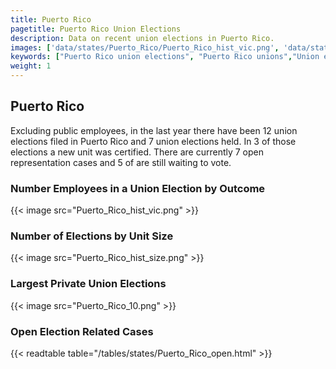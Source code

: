 ```yaml
---
title: Puerto Rico
pagetitle: Puerto Rico Union Elections
description: Data on recent union elections in Puerto Rico.
images: ['data/states/Puerto_Rico/Puerto_Rico_hist_vic.png', 'data/states/Puerto_Rico/Puerto_Rico_hist_size.png', 'data/states/Puerto_Rico/Puerto_Rico_10.png']
keywords: ["Puerto Rico union elections", "Puerto Rico unions","Union elections"]
weight: 1
---
```

##  Puerto Rico

Excluding public employees, in the last year there have been 12 union elections filed in Puerto Rico and 7 union elections held. In 3 of those elections a new unit was certified. There are currently 7 open representation cases and 5 of are still waiting to vote.

### Number Employees in a Union Election by Outcome
{{< image src="Puerto_Rico_hist_vic.png" >}}

### Number of Elections by Unit Size
{{< image src="Puerto_Rico_hist_size.png" >}}

### Largest Private Union Elections
{{< image src="Puerto_Rico_10.png" >}}

### Open Election Related Cases
{{< readtable table="/tables/states/Puerto_Rico_open.html" >}}


